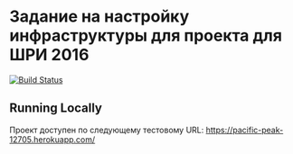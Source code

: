 # Задание на настройку инфраструктуры для проекта для ШРИ 2016

[![Build Status](https://travis-ci.org/choochoochoo/task6-shri.svg?branch=master)](https://travis-ci.org/choochoochoo/task6-shri)

## Running Locally

Проект доступен по следующему тестовому URL: https://pacific-peak-12705.herokuapp.com/